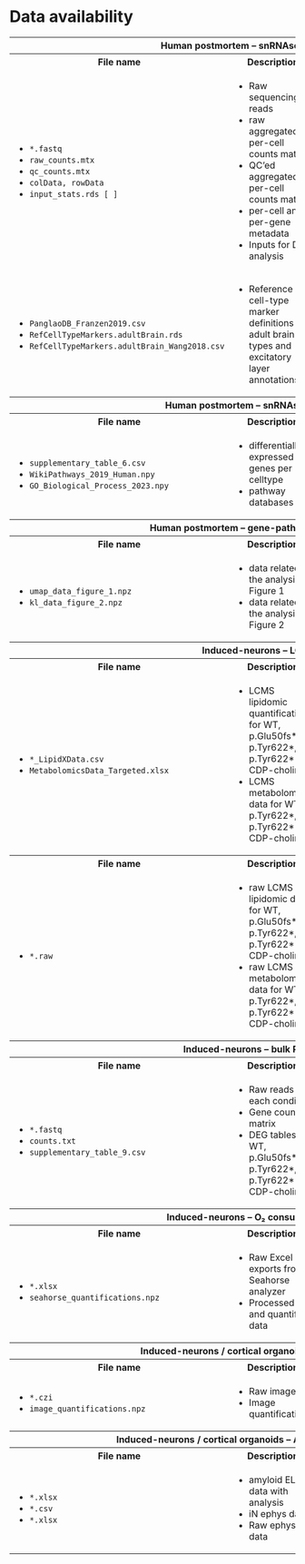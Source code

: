 # Data availability
<table>
  <tr>
    <th colspan="3">Human postmortem – snRNAseq processing</th>
  </tr>
  <tr>
    <th>File name</th>
    <th>Description</th>
    <th>Details</th>
  </tr>
  <tr>
    <td>
      <ul>
        <li><code>*.fastq</code></li>
        <li><code>raw_counts.mtx</code></li>
        <li><code>qc_counts.mtx</code></li>
        <li><code>colData, rowData</code></li>
        <li><code>input_stats.rds [ ]</code></li>
      </ul>
    </td>
    <td>
      <ul>
        <li>Raw sequencing reads</li>
        <li>raw aggregated per-cell counts matrix</li>
        <li>QC’ed aggregated per-cell counts matrix</li>
        <li>per-cell and per-gene metadata</li>
        <li>Inputs for DEG analysis</li>
      </ul>
    </td>
    <td>
      <ul>
        <li>Source: NA</li>
        <li>Used in: <a href="https://github.com/djunamay/ABCA7lof2/tree/main/analyses/snRNAseq_processing">analyses/snRNAseq_processing</a></li>
        <li>Available: <a href="https://www.synapse.org/#!Synapse:syn53461705">raw and unredacted data</a></li>
        <li>Available: <a href="https://singlecell.broadinstitute.org/single_cell/study/SCP3182/a-single-cell-atlas-of-abca7-loss-of-function-in-human-brain#study-download">redacted data</a></li>
      </ul>
    </td>
  </tr>
  <tr>
    <td>
      <ul>
        <li><code>PanglaoDB_Franzen2019.csv</code></li>
        <li><code>RefCellTypeMarkers.adultBrain.rds</code></li>
        <li><code>RefCellTypeMarkers.adultBrain_Wang2018.csv</code></li>
      </ul>
    </td>
    <td>
      <ul>
        <li>Reference cell-type marker definitions for adult brain cell types and excitatory layer annotations</li>
      </ul>
    </td>
    <td>
      <ul>
        <li>Source: PsychENCODE</li>
        <li>Used in: <a href="https://github.com/djunamay/ABCA7lof2/tree/main/analyses/snRNAseq_processing">analyses/snRNAseq_processing</a></li>
        <li>Available: <a href="https://osf.io/5k8v2/files/osfstorage">celltype markers</a></li>
      </ul>
    </td>
  </tr>

  <tr>
    <th colspan="3">Human postmortem – snRNAseq statistics</th>
  </tr>
  <tr>
    <th>File name</th>
    <th>Description</th>
    <th>Details</th>
  </tr>
  <tr>
    <td>
      <ul>
        <li><code>supplementary_table_6.csv</code></li>
        <li><code>WikiPathways_2019_Human.npy</code></li>
        <li><code>GO_Biological_Process_2023.npy</code></li>
      </ul>
    </td>
    <td>
      <ul>
        <li>differentially expressed genes per celltype</li>
        <li>pathway databases</li>
      </ul>
    </td>
    <td>
      <ul>
        <li>Source: WikiPathways and Gene Ontology databases, <a href="https://github.com/djunamay/ABCA7lof2/tree/main/analyses/snRNAseq_processing">analyses/snRNAseq_processing</a></li>
        <li>Used in: <a href="https://github.com/djunamay/ABCA7lof2/tree/main/analyses/snRNAseq_stats">analyses/snRNAseq_stats</a></li>
        <li>Available: <a href="https://osf.io/v6y3d/files/osfstorage">pathways</a></li>
        <li>Available: <a href="https://osf.io/5cnfy/wiki/home/</li">DEGs</a>
      </ul>
    </td>
  </tr>

  <tr>
    <th colspan="3">Human postmortem – gene-pathway partitioning</th>
  </tr>
  <tr>
    <th>File name</th>
    <th>Description</th>
    <th>Details</th>
  </tr>
  <tr>
    <td>
      <ul>
        <li><code>umap_data_figure_1.npz</code></li>
        <li><code>kl_data_figure_2.npz</code></li>
      </ul>
    </td>
    <td>
      <ul>
        <li>data related to the analysis in Figure 1</li>
        <li>data related to the analysis in Figure 2</li>
      </ul>
    </td>
    <td>
      <ul>
        <li>Source: <a href="https://github.com/djunamay/ABCA7lof2/blob/main/analyses/snRNAseq_stats">analyses/snRNAseq_stats</a></li>
        <li>Used in: <a href="https://github.com/djunamay/ABCA7lof2/tree/main/analyses/snRNAseq_score_partitioning">analyses/snRNAseq_score_partitioning</a></li>
        <li>Available: <a href="https://www.synapse.org/#!Synapse:syn53461705">Dryad</a></li>
      </ul>
    </td>
  </tr>

  <tr>
    <th colspan="3">Induced-neurons – LCMS</th>
  </tr>
  <tr>
    <th>File name</th>
    <th>Description</th>
    <th>Details</th>
  </tr>
  <tr>
    <td>
      <ul>
        <li><code>*_LipidXData.csv</code></li>
        <li><code>MetabolomicsData_Targeted.xlsx</code></li>
      </ul>
    </td>
    <td>
      <ul>
        <li>LCMS lipidomic quantifications for WT, p.Glu50fs*3, p.Tyr622*, p.Tyr622* +/- CDP-choline</li>
        <li>LCMS metabolomic data for WT, p.Tyr622*, p.Tyr622* +/- CDP-choline</li>
      </ul>
    </td>
    <td>
      <ul>
        <li>Source: Harvard LCMS Core</li>
        <li>Used in: <a href="https://github.com/djunamay/ABCA7lof2/tree/main/analyses/iN_LCMS">analyses/iN_LCMS</a></li>
        <li>Available: <a href="https://osf.io/u68k3/">OSF</a></li>
      </ul>
    </td>
  </tr>
<tr>
    <th>File name</th>
    <th>Description</th>
    <th>Details</th>
  </tr>
  <tr>
    <td>
      <ul>
        <li><code>*.raw</code></li>
      </ul>
    </td>
    <td>
      <ul>
        <li>raw LCMS lipidomic data for WT, p.Glu50fs*3, p.Tyr622*, p.Tyr622* +/- CDP-choline</li>
        <li>raw LCMS metabolomic data for WT, p.Tyr622*, p.Tyr622* +/- CDP-choline</li>
      </ul>
    </td>
    <td>
      <ul>
        <li>Source: Harvard LCMS Core</li>
        <li>Used in: <a href="https://github.com/djunamay/ABCA7lof2/tree/main/analyses/iN_LCMS">analyses/iN_LCMS</a></li>
        <li>Available: <a href="https://osf.io/u68k3/">raw data</a></li>
      </ul>
    </td>
  </tr>

  <tr>
    <th colspan="3">Induced-neurons – bulk RNA-seq</th>
  </tr>
  <tr>
    <th>File name</th>
    <th>Description</th>
    <th>Details</th>
  </tr>
  <tr>
    <td>
      <ul>
        <li><code>*.fastq</code></li>
        <li><code>counts.txt</code></li>
        <li><code>supplementary_table_9.csv</code></li>
      </ul>
    </td>
    <td>
      <ul>
        <li>Raw reads for each condition</li>
        <li>Gene count matrix</li>
        <li>DEG tables for WT, p.Glu50fs*3, p.Tyr622*, p.Tyr622* +/- CDP-choline</li>
      </ul>
    </td>
    <td>
      <ul>
        <li>Source: <a href="https://github.com/djunamay/ABCA7lof2/tree/main/analyses/bulkRNAseq">analyses/bulkRNAseq</a></li>
        <li>Used in: <a href="https://github.com/djunamay/ABCA7lof2/tree/main/analyses/bulkRNAseq">analyses/bulkRNAseq</a></li>
        <li>Available: <a href="https://www.ncbi.nlm.nih.gov/geo/query/acc.cgi?acc=GSE299277">raw data</a></li>
        <li>Available: <a href="https://osf.io/5cnfy/wiki/home/">DEGs</a></li>
      </ul>
    </td>
  </tr>

  <tr>
    <th colspan="3">Induced-neurons – O₂ consumption rates</th>
  </tr>
  <tr>
    <th>File name</th>
    <th>Description</th>
    <th>Details</th>
  </tr>
  <tr>
    <td>
      <ul>
        <li><code>*.xlsx</code></li>
        <li><code>seahorse_quantifications.npz</code></li>
      </ul>
    </td>
    <td>
      <ul>
        <li>Raw Excel exports from Seahorse analyzer</li>
        <li>Processed and quantified data</li>
      </ul>
    </td>
    <td>
      <ul>
        <li>Source: <a href="https://github.com/djunamay/ABCA7lof2/blob/main/analyses/iN_O2_consumption">analyses/iN_O2_consumption</a></li>
        <li>Used in: <a href="https://github.com/djunamay/ABCA7lof2/blob/main/analyses/iN_O2_consumption">analyses/iN_O2_consumption</a></li>
        <li>Available: <a href="https://www.synapse.org/#!Synapse:syn53461705">Dryad</a></li>
      </ul>
    </td>
  </tr>

  <tr>
    <th colspan="3">Induced-neurons / cortical organoids - Imaging Data</th>
  </tr>
  <tr>
    <th>File name</th>
    <th>Description</th>
    <th>Details</th>
  </tr>
  <tr>
    <td>
      <ul>
        <li><code>*.czi</code></li>
        <li><code>image_quantifications.npz</code></li>
      </ul>
    </td>
    <td>
      <ul>
        <li>Raw images</li>
        <li>Image quantification</li>
      </ul>
    </td>
    <td>
      <ul>
        <li>Source: <a href="https://github.com/djunamay/ABCA7lof2/blob/main/analyses/imaging">analyses/imaging</a></li>
        <li>Used in: <a href="https://github.com/djunamay/ABCA7lof2/blob/main/analyses/imaging">analyses/imaging</a></li>
        <li>Available: <a href="https://www.synapse.org/#!Synapse:syn53461705">Dryad</a></li>
      </ul>
    </td>
  </tr>

  <tr>
    <th colspan="3">Induced-neurons / cortical organoids – Amyloid and Ephys Data</th>
  </tr>
  <tr>
    <th>File name</th>
    <th>Description</th>
    <th>Details</th>
  </tr>
  <tr>
    <td>
      <ul>
        <li><code>*.xlsx</code></li>
        <li><code>*.csv</code></li>
        <li><code>*.xlsx</code></li>
      </ul>
    </td>
    <td>
      <ul>
        <li>amyloid ELISA data with analysis</li>
        <li>iN ephys data</li>
        <li>Raw ephys data</li>
      </ul>
    </td>
    <td>
      <ul>
        <li>Source: <a href="https://github.com/djunamay/ABCA7lof2/blob/main/analyses/amyloid_ephys">analyses/amyloid_ephys</a></li>
        <li>Used in: <a href="https://github.com/djunamay/ABCA7lof2/blob/main/analyses/amyloid_ephys">analyses/amyloid_ephys</a></li>
        <li>Available: <a href="https://osf.io/jy3fe/">iN ephys data</a></li>
      </ul>
    </td>
  </tr>
</table>

